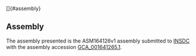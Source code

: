 []{#assembly}

Assembly
--------

The assembly presented is the ASM164126v1 assembly submitted to
[INSDC](http://www.insdc.org) with the assembly accession
[GCA\_001641265.1](http://www.ebi.ac.uk/ena/data/view/GCA_001641265.1).
